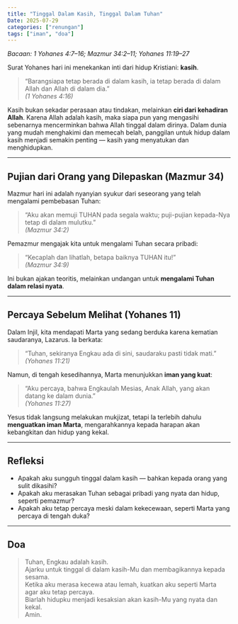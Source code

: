 ```yaml
---
title: "Tinggal Dalam Kasih, Tinggal Dalam Tuhan"
Date: 2025-07-29
categories: ["renungan"]
tags: ["iman", "doa"]
---
```


_Bacaan: 1 Yohanes 4:7–16; Mazmur 34:2–11; Yohanes 11:19–27_

Surat Yohanes hari ini menekankan inti dari hidup Kristiani: **kasih**.

> “Barangsiapa tetap berada di dalam kasih, ia tetap berada di dalam Allah dan Allah di dalam dia.”  
> _(1 Yohanes 4:16)_

Kasih bukan sekadar perasaan atau tindakan, melainkan **ciri dari kehadiran Allah**. Karena Allah adalah kasih, maka siapa pun yang mengasihi sebenarnya mencerminkan bahwa Allah tinggal dalam dirinya. Dalam dunia yang mudah menghakimi dan memecah belah, panggilan untuk hidup dalam kasih menjadi semakin penting — kasih yang menyatukan dan menghidupkan.

---

## Pujian dari Orang yang Dilepaskan (Mazmur 34)

Mazmur hari ini adalah nyanyian syukur dari seseorang yang telah mengalami pembebasan Tuhan:

> “Aku akan memuji TUHAN pada segala waktu; puji-pujian kepada-Nya tetap di dalam mulutku.”  
> _(Mazmur 34:2)_

Pemazmur mengajak kita untuk mengalami Tuhan secara pribadi:

> “Kecaplah dan lihatlah, betapa baiknya TUHAN itu!”  
> _(Mazmur 34:9)_

Ini bukan ajakan teoritis, melainkan undangan untuk **mengalami Tuhan dalam relasi nyata**.

---

## Percaya Sebelum Melihat (Yohanes 11)

Dalam Injil, kita mendapati Marta yang sedang berduka karena kematian saudaranya, Lazarus. Ia berkata:

> “Tuhan, sekiranya Engkau ada di sini, saudaraku pasti tidak mati.”  
> _(Yohanes 11:21)_

Namun, di tengah kesedihannya, Marta menunjukkan **iman yang kuat**:

> “Aku percaya, bahwa Engkaulah Mesias, Anak Allah, yang akan datang ke dalam dunia.”  
> _(Yohanes 11:27)_

Yesus tidak langsung melakukan mukjizat, tetapi Ia terlebih dahulu **menguatkan iman Marta**, mengarahkannya kepada harapan akan kebangkitan dan hidup yang kekal.

---

## Refleksi

- Apakah aku sungguh tinggal dalam kasih — bahkan kepada orang yang sulit dikasihi?
- Apakah aku merasakan Tuhan sebagai pribadi yang nyata dan hidup, seperti pemazmur?
- Apakah aku tetap percaya meski dalam kekecewaan, seperti Marta yang percaya di tengah duka?

---

## Doa

> Tuhan, Engkau adalah kasih.  
> Ajarku untuk tinggal di dalam kasih-Mu dan membagikannya kepada sesama.  
> Ketika aku merasa kecewa atau lemah, kuatkan aku seperti Marta agar aku tetap percaya.  
> Biarlah hidupku menjadi kesaksian akan kasih-Mu yang nyata dan kekal.  
> Amin.
